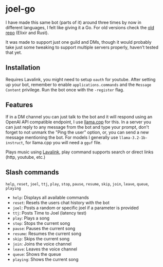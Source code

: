 # joel-go

I have made this same bot (parts of it) around three times by now in different languages, I felt like giving it a Go. For old versions check the [old repo](https://github.com/Kyagara/joel-old) (Elixir and Rust).

It was made to support just one guild and DMs, though it would probably take just some tweaking to support multiple servers properly, haven't tested that yet.

## Installation

Requires Lavalink, you might need to setup `oauth` for youtube. After setting up your bot, remember to enable `applications.commands` and the `Message Content` privilege. Run the bot once with the `-register` flag.

## Features

If in a DM channel you can just talk to the bot and it will respond using an OpenAI API compatible endpoint, I use [llama.cpp](https://github.com/ggerganov/llama.cpp) for this. In a server you can just reply to any message from the bot and type your prompt, don't forget to not unmark the "Ping the user" option, or, you can send a new message mentioning the bot. For models I generally use `llama-3.2-1b-instruct`, for llama.cpp you will need a `gguf` file.

Plays music using [Lavalink](https://github.com/lavalink-devs/Lavalink), play command supports search or direct links (http, youtube, etc.)

## Slash commands

`help`, `reset`, `joel`, `ttj`, `play`, `stop`, `pause`, `resume`, `skip`, `join`, `leave`, `queue`, `playing`

- `help`: Displays all available commands
- `reset`: Resets the users chat history with the bot
- `joel`: Posts a random or specific joel if a parameter is provided
- `ttj`: Posts Time to Joel (latency test)
- `play`: Plays a song
- `stop`: Stops the current song
- `pause`: Pauses the current song
- `resume`: Resumes the current song
- `skip`: Skips the current song
- `join`: Joins the voice channel
- `leave`: Leaves the voice channel
- `queue`: Shows the queue
- `playing`: Shows the current song

